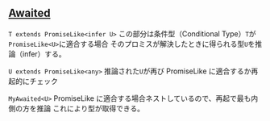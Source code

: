 ## [Awaited](https://github.com/type-challenges/type-challenges/blob/main/questions/00189-easy-awaited/README.ja.md)

`T extends PromiseLike<infer U>`
この部分は条件型（Conditional Type）`T`が`PromiseLike<U>`に適合する場合
そのプロミスが解決したときに得られる型`U`を推論（infer）する。

`U extends PromiseLike<any>`
推論された`U`が再び PromiseLike に適合するか再起的にチェック

`MyAwaited<U>`
PromiseLike に適合する場合ネストしているので、再起で最も内側の方を推論
これにより型が取得できる。
